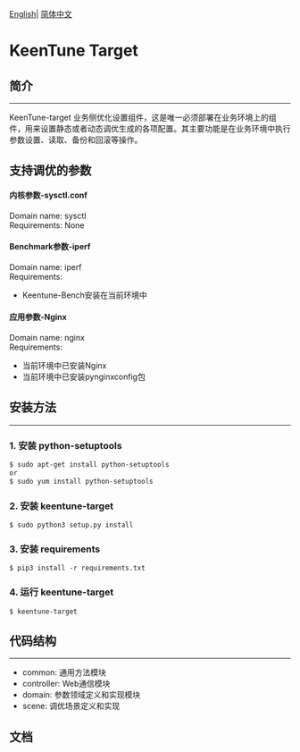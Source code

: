 [English](./keentune-target/README.md)| [简体中文](./keentune-target/README_ch.md) 

# KeenTune Target  

## 简介
---  
KeenTune-target 业务侧优化设置组件，这是唯一必须部署在业务环境上的组件，用来设置静态或者动态调优生成的各项配置。其主要功能是在业务环境中执行参数设置、读取、备份和回滚等操作。

## 支持调优的参数
#### 内核参数-sysctl.conf
Domain name: sysctl  
Requirements: None  

#### Benchmark参数-iperf
Domain name: iperf  
Requirements:   
+ Keentune-Bench安装在当前环境中  

#### 应用参数-Nginx
Domain name: nginx  
Requirements:   
+ 当前环境中已安装Nginx
+ 当前环境中已安装pynginxconfig包


## 安装方法
---  
### 1. 安装 python-setuptools
```sh
$ sudo apt-get install python-setuptools
or
$ sudo yum install python-setuptools
```

### 2. 安装 keentune-target
```shell
$ sudo python3 setup.py install
```

### 3. 安装 requirements
```shell
$ pip3 install -r requirements.txt
```

### 4. 运行 keentune-target
```shell
$ keentune-target
```

## 代码结构
---  
+ common: 通用方法模块
+ controller: Web通信模块
+ domain: 参数领域定义和实现模块
+ scene: 调优场景定义和实现

## 文档